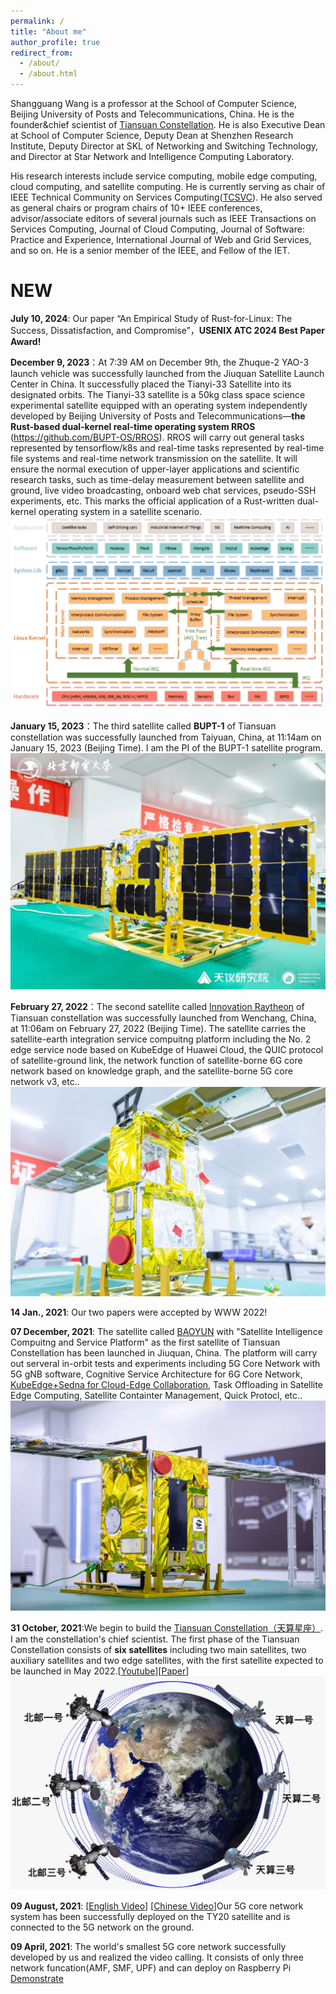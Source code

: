 ```yaml
---
permalink: /
title: "About me"
author_profile: true
redirect_from: 
  - /about/
  - /about.html
---
```

Shangguang Wang is a professor at the School of Computer Science, Beijing University of Posts and Telecommunications, China. He is the founder&chief scientist of [Tiansuan Constellation](). He is also Executive Dean at School of Computer Science, Deputy Dean at Shenzhen Research Institute, Deputy Director at SKL of Networking and Switching Technology, and Director at Star Network and Intelligence Computing Laboratory.

His research interests include service computing, mobile edge computing, cloud computing, and satellite computing. He is currently serving as chair of IEEE Technical Community on Services Computing([TCSVC](http://tab.computer.org/tcsvc/)). He also served as general chairs or program chairs of 10+ IEEE conferences, advisor/associate editors of several journals such as IEEE Transactions on Services Computing, Journal of Cloud Computing, Journal of Software: Practice and Experience, International Journal of Web and Grid Services, and so on. He is a senior member of the IEEE, and Fellow of the IET.

NEW
======

**July 10, 2024**: Our paper “An Empirical Study of Rust-for-Linux: The Success, Dissatisfaction, and Compromise”，**USENIX ATC 2024 Best Paper Award!**

**December 9, 2023**：At 7:39 AM on December 9th, the Zhuque-2 YAO-3 launch vehicle was successfully launched from the Jiuquan Satellite Launch Center in China. It successfully placed the Tianyi-33 Satellite into its designated orbits. The Tianyi-33 satellite is a 50kg class space science experimental satellite equipped with an operating system independently developed by Beijing University of Posts and Telecommunications—**the Rust-based dual-kernel real-time operating system RROS** (<https://github.com/BUPT-OS/RROS>). RROS will carry out general tasks represented by tensorflow/k8s and real-time tasks represented by real-time file systems and real-time network transmission on the satellite. It will ensure the normal execution of upper-layer applications and scientific research tasks, such as time-delay measurement between satellite and ground, live video broadcasting, onboard web chat services, pseudo-SSH experiments, etc. This marks the official application of a Rust-written dual-kernel operating system in a satellite scenario.
![RROS](../images/RROS%20OS.png)

**January 15, 2023**：The third satellite called **BUPT-1** of Tiansuan constellation was successfully launched from Taiyuan, China, at 11:14am on January 15, 2023 (Beijing Time). I am the PI of the BUPT-1 satellite program.
![bupt-1](../images/bupt%201.png)

**February 27, 2022**：The second satellite called [Innovation Raytheon](https://www.hugewealthfinance.com/2022/innovation-raytheon-satellite-was-successfully-launched-and-huawei-cloud-heaven-and-earth-was-successfully-networked-for-the-first-time) of Tiansuan constellation was successfully launched from Wenchang, China, at 11:06am on February 27, 2022 (Beijing Time). The satellite carries the satellite-earth integration service compuitng platform including the No. 2 edge service node based on KubeEdge of Huawei Cloud, the QUIC protocol of satellite-ground link, the network function of satellite-borne 6G core network based on knowledge graph, and the satellite-borne 5G core network v3, etc..
![chuangxing](../images/chuang%20xing.png)

**14 Jan., 2021**: Our two papers were accepted by WWW 2022!

**07 December, 2021**: The satellite called [BAOYUN](https://www.globaltimes.cn/page/202112/1241203.shtml) with "Satellite Intelligence Compuitng and Service Platform" as the first satellite of Tiansuan Constellation has been launched in Jiuquan, China. The platform will carry out serveral in-orbit tests and experiments including 5G Core Network with 5G gNB software, Cognitive Service Architecture for 6G Core Network, [KubeEdge+Sedna for Cloud-Edge Collaboration](https://www.globaltimes.cn/page/202112/1241203.shtml), Task Offloading in Satellite Edge Computing, Satellite Containter Management, Quick Protocl, etc..
![satellite](../images/BAOYUN%20satellite.png)

**31 October, 2021**:We begin to build the [Tiansuan Constellation](https://www.globaltimes.cn/page/202111/1237937.shtml)[（天算星座）](https://www.chinanews.com/gn/2021/11-01/9599693.shtml). I am the constellation's chief scientist. The first phase of the Tiansuan Constellation consists of **six satellites** including two main satellites, two auxiliary satellites and two edge satellites, with the first satellite expected to be launched in May 2022.[[Youtube](https://www.youtube.com/watch?v=lAB72zwbCiE)][[Paper](../assets/TiansuanFinal1203.pdf)]
![tiansuan](../images/tian%20suan.png)

**09 August, 2021**: [[English Video](https://www.youtube.com/watch?v=xECjZ1XBdWc)] [[Chinese Video](https://v.youku.com/v_show/id_XNTgwMjExMTM2MA==)]Our 5G core network system has been successfully deployed on the TY20 satellite and is connected to the 5G network on the ground.  

**09 April, 2021**: The world's smallest 5G core network successfully developed by us and realized the video calling. It consists of only three network funcation(AMF, SMF, UPF) and can deploy on Raspberry Pi [Demonstrate](../images/5Gcore.mp4)
<script type="text/javascript" id="clustrmaps" src="//clustrmaps.com/map_v2.js?d=7s2RCTRLsv1LHeqr7fkGoHYKYxgwead1ww3WrPGCGeA"></script>
